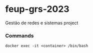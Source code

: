 # feup-grs-2023
Gestão de redes e sistemas project 

### Commands
`docker exec -it <container> /bin/bash`
